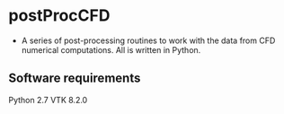 # postProcCFD

- A series of post-processing routines to work with the data from CFD numerical computations. All is written in Python.

## Software requirements

Python 2.7
VTK 8.2.0